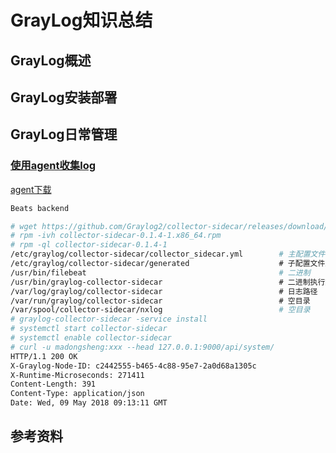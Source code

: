 # GrayLog知识总结
## GrayLog概述
## GrayLog安装部署
## GrayLog日常管理
### [使用agent收集log](http://docs.graylog.org/en/latest/pages/collector_sidecar.html#backends)
[agent下载](https://github.com/Graylog2/collector-sidecar/releases)

``` bash
Beats backend

# wget https://github.com/Graylog2/collector-sidecar/releases/download/0.1.4/collector-sidecar-0.1.4-1.x86_64.rpm
# rpm -ivh collector-sidecar-0.1.4-1.x86_64.rpm
# rpm -ql collector-sidecar-0.1.4-1
/etc/graylog/collector-sidecar/collector_sidecar.yml        # 主配置文件
/etc/graylog/collector-sidecar/generated                    # 子配置文件路径/etc/graylog/collector-sidecar/generated/filebeat.yml
/usr/bin/filebeat                                           # 二进制
/usr/bin/graylog-collector-sidecar                          # 二进制执行文件
/var/log/graylog/collector-sidecar                          # 日志路径
/var/run/graylog/collector-sidecar                          # 空目录
/var/spool/collector-sidecar/nxlog                          # 空目录      
# graylog-collector-sidecar -service install               
# systemctl start collector-sidecar
# systemctl enable collector-sidecar   
# curl -u madongsheng:xxx --head 127.0.0.1:9000/api/system/
HTTP/1.1 200 OK
X-Graylog-Node-ID: c2442555-b465-4c88-95e7-2a0d68a1305c
X-Runtime-Microseconds: 271411
Content-Length: 391
Content-Type: application/json
Date: Wed, 09 May 2018 09:13:11 GMT
```
## 参考资料
